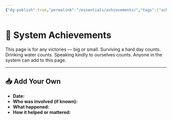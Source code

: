 ```yaml
---
{"dg-publish":true,"permalink":"/essentials/achievements/","tags":["achievments","System","system-growth","validation"],"noteIcon":""}
---
```


# 🌟 System Achievements

This page is for any victories — big or small. Surviving a hard day counts. Drinking water counts. Speaking kindly to ourselves counts. Anyone in the system can add to this page.

---
## 📥 Add Your Own

- **Date:**  
- **Who was involved (if known):**  
- **What happened:**  
- **How it helped or mattered:**
